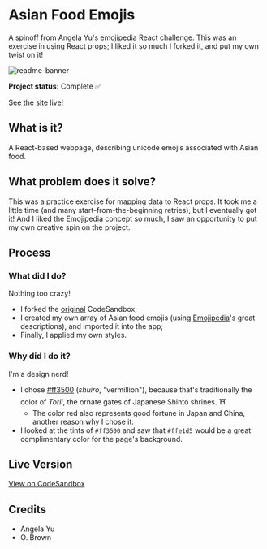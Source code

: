 # Asian Food Emojis
A spinoff from Angela Yu's emojipedia React challenge. This was an exercise in using React props; I liked it so much I forked it, and put my own twist on it!

![readme-banner](https://user-images.githubusercontent.com/56210811/91749994-f3b41880-eb87-11ea-9c55-b48631238824.png)

**Project status:** Complete ✅

[See the site live!](https://codesandbox.io/s/asian-food-emoji-react-exercise-5p897)

## What is it?
A React-based webpage, describing unicode emojis associated with Asian food.

## What problem does it solve?
This was a practice exercise for mapping data to React props. It took me a little time (and many start-from-the-beginning retries), but I eventually got it! And I liked the Emojipedia concept so much, I saw an opportunity to put my own creative spin on the project.

## Process

### What did I do?
Nothing too crazy! 
- I forked the [original](https://codesandbox.io/s/mapping-components-practice-6fkfr?fontsize=14) CodeSandbox;
- I created my own array of Asian food emojis (using [Emojipedia](https://emojipedia.org/food-drink/)'s great descriptions), and imported it into the app; 
- Finally, I applied my own styles.

### Why did I do it?
I'm a design nerd!
- I chose [#ff3500](https://encycolorpedia.com/ff3500) (*shuiro*, "vermillion"), because that's traditionally the color of *Torii*, the ornate gates of Japanese Shinto shrines. ⛩
  - The color red also represents good fortune in Japan and China, another reason why I chose it. 
- I looked at the tints of `#ff3500` and saw that `#ffe1d5` would be a great complimentary color for the page's background.

## Live Version
[View on CodeSandbox](https://codesandbox.io/s/asian-food-emoji-react-exercise-5p897)

## Credits
- Angela Yu
- O. Brown
